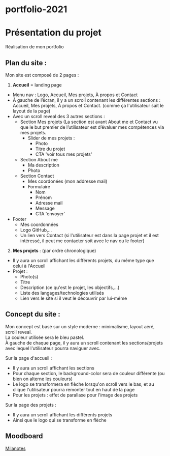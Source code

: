 # portfolio-2021

# Présentation du projet

Réalisation de mon portfolio

## Plan du site :

Mon site est composé de 2 pages :
1) **Accueil** = landing page 
  - Menu nav : Logo, Accueil, Mes projets, À propos et Contact
  - À gauche de l’écran, il y a un scroll contenant les différentes sections : Accueil, Mes projets, À propos et Contact. (comme ça l'utilisateur sait le layout de la page)
  - Avec un scroll reveal des 3 autres sections :
    - Section Mes projets (La section est avant About me et Contact vu que le but premier de l’utilisateur est d’évaluer mes compétences via mes projets.
      - Slider de mes projets :
        - Photo
        - Titre du projet
        - CTA 'voir tous mes projets'
    - Section About me 
      - Ma description
      - Photo
    - Section Contact
      - Mes coordonées (mon addresse mail)
      - Formulaire
        - Nom
        - Prénom
        - Adresse mail
        - Message
        - CTA 'envoyer'
  - Footer 
    - Mes coordonnées
    - Logo GitHub,...
    - Un lien vers Contact (si l'utilisateur est dans la page projet et il est intéressé, il peut me contacter soit avec le nav ou le footer)
2) **Mes projets** : (par ordre chronologique)
  - Il y aura un scroll affichant les différents projets, du même type que celui à l'Accueil
  - Projet :
    - Photo(s)
    - Titre
    - Description (ce qu'est le projet, les objectifs,...)
    - Liste des langages/technologies utilisés
    - Lien vers le site si il veut le découvrir par lui-même

## Concept du site :

Mon concept est basé sur un style moderne : minimalisme, layout aéré, scroll reveal.\
La couleur utilisée sera le bleu pastel.\
À gauche de chaque page, il y aura un scroll contenant les sections/projets avec lequel l'utilisateur pourra naviguer avec.

Sur la page d'accueil : 
- Il y aura un scroll affichant les sections
- Pour chaque section, le background-color sera de couleur différente (ou bien on alterne les couleurs)
- Le logo se transformera en flèche lorsqu'on scroll vers le bas, et au clique l'utilisateur pourra remonter tout en haut de la page
- Pour les projets : effet de parallaxe pour l'image des projets

Sur la page des projets :
- Il y aura un scroll affichant les différents projets
- Ainsi que le logo qui se transforme en flèche



## Moodboard 
[Milanotes](https://app.milanote.com/1Ld18e1eatdvwF?p=WAG0MrIihV0)


